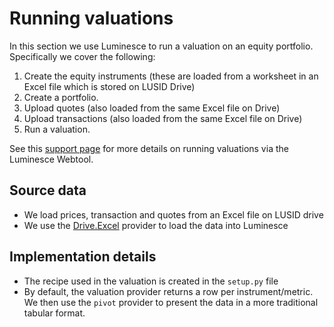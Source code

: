 # Running valuations

In this section we use Luminesce to run a valuation on an equity portfolio. Specifically we cover the following:

1. Create the equity instruments (these are loaded from a worksheet in an Excel file which is stored on LUSID Drive)
2. Create a portfolio.
3. Upload quotes (also loaded from the same Excel file on Drive)
4. Upload transactions (also loaded from the same Excel file on Drive)
5. Run a valuation.

See this [support page](https://support.lusid.com/knowledgebase/article/KA-01678/en-us) for more details on running valuations via the Luminesce Webtool.

## Source data

* We load prices, transaction and quotes from an Excel file on LUSID drive
* We use the [Drive.Excel](https://support.lusid.com/knowledgebase/article/KA-01682/en-us) provider to load the data into Luminesce

## Implementation details

* The recipe used in the valuation is created in the `setup.py` file
* By default, the valuation provider returns a row per instrument/metric. We then use the `pivot` provider to present the data in a more traditional tabular format.
